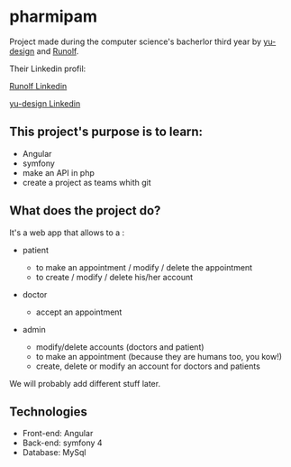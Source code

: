 # pharmipam

Project made during the computer science's bacherlor third year
by [yu-design] and [Runolf]. 

Their Linkedin profil: 

[Runolf Linkedin]

[yu-design Linkedin]

## This project's purpose is to learn:
* Angular
* symfony
* make an API in php
* create a project as teams whith git

[yu-design]:https://github.com/yu-design
[Runolf]:https://github.com/Runolf
[Runolf Linkedin]: https://www.linkedin.com/in/alexandre-liskiewicz-0288ba145/
[yu-design Linkedin]: https://www.linkedin.com/in/julien-deyaert-048a6b17b/

## What does the project do?

It's a web app that allows to a : 
* patient
	* to make an appointment / modify / delete the appointment
	* to create / modify / delete his/her account

* doctor
	* accept an appointment

* admin
	* modify/delete accounts (doctors and patient)
	* to make an appointment (because they are humans too, you kow!)
	* create, delete or modify an account for doctors and patients 

We will probably add different stuff later. 

## Technologies

* Front-end: Angular
* Back-end: symfony 4
* Database: MySql

